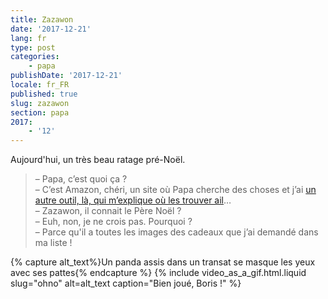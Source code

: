 ```yaml
---
title: Zazawon
date: '2017-12-21'
lang: fr
type: post
categories:
    - papa
publishDate: '2017-12-21'
locale: fr_FR
published: true
slug: zazawon
section: papa
2017:
    - '12'
---
```


Aujourd'hui, un très beau ratage pré-Noël.

<!--more-->

> – Papa, c’est quoi ça ?  
> – C’est Amazon, chéri, un site où Papa cherche des choses et j’ai [un autre outil, là, qui m’explique où les trouver ail](https://www.lmem.net/)…  
> – Zazawon, il connait le Père Noël ?  
> – Euh, non, je ne crois pas. Pourquoi ?  
> – Parce qu'il a toutes les images des cadeaux que j’ai demandé dans ma liste !

{% capture alt_text%}Un panda assis dans un transat se masque les yeux avec ses pattes{% endcapture %}
{% include video_as_a_gif.html.liquid
    slug="ohno"
    alt=alt_text
    caption="Bien joué, Boris !"
%}